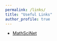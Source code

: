 ```yaml
---
permalink: /links/
title: "Useful Links"
author_profile: true
---
```



* [MathSciNet](http://www.ams.org/mathscinet/)



